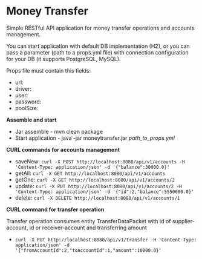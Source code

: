 # Money Transfer

Simple RESTful API application for money transfer operations and accounts management.

You can start application with default DB implementation (H2), or you can pass a parameter (path to a props.yml file) with connection configuration for your DB (it supports PostgreSQL, MySQL).

Props file must contain this fields:

* url: 
* driver: 
* user: 
* password: 
* poolSize: 

**Assemble and start**
* Jar assemble - mvn clean package
* Start application - java -jar moneytransfer.jar _path_to_props.yml_

**CURL commands for accounts management**

*  saveNew: `curl -X POST http://localhost:8080/api/v1/accounts -H 'Content-Type: application/json' -d '{"balance":30000.0}'`
*  getAll: `curl -X GET http://localhost:8080/api/v1/accounts`
*  getOne: `curl -X GET http://localhost:8080/api/v1/accounts/2`
*  update: `curl -X PUT http://localhost:8080/api/v1/accounts/2 -H 'Content-Type: application/json' -d '{"id":2,"balance":5550000.0}'`
*  delete: `curl -X DELETE http://localhost:8080/api/v1/accounts/1`

**CURL command for transfer operation**

Transfer operation consumes entity TransferDataPacket with id of supplier-account, id or receiver-account and transferring amount

* `curl -X PUT http://localhost:8080/api/v1/transfer -H 'Content-Type: application/json' -d '{"fromAccountId":2,"toAccountId":1,"amount":10000.0}'`

